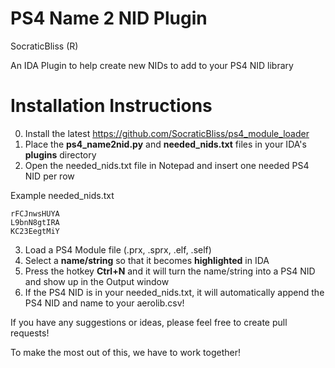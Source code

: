 # PS4 Name 2 NID Plugin

SocraticBliss (R)

An IDA Plugin to help create new NIDs to add to your PS4 NID library

# Installation Instructions
0) Install the latest https://github.com/SocraticBliss/ps4_module_loader
1) Place the **ps4_name2nid.py** and **needed_nids.txt** files in your IDA's **plugins** directory
2) Open the needed_nids.txt file in Notepad and insert one needed PS4 NID per row

Example needed_nids.txt
```
rFCJnwsHUYA
L9bnN8gtIRA
KC23EegtMiY
```
3) Load a PS4 Module file (.prx, .sprx, .elf, .self)
4) Select a **name/string** so that it becomes **highlighted** in IDA
5) Press the hotkey **Ctrl+N** and it will turn the name/string into a PS4 NID and show up in the Output window
6) If the PS4 NID is in your needed_nids.txt, it will automatically append the PS4 NID and name to your aerolib.csv!

If you have any suggestions or ideas, please feel free to create pull requests!

To make the most out of this, we have to work together!
